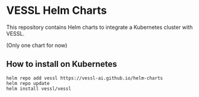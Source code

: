 # VESSL Helm Charts

This repository contains Helm charts to integrate a Kubernetes cluster with VESSL.

(Only one chart for now)

## How to install on Kubernetes

```
helm repo add vessl https://vessl-ai.github.io/helm-charts
helm repo update
helm install vessl/vessl
```